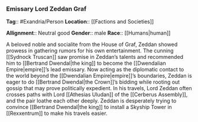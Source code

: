 ### Emissary Lord Zeddan Graf
**Tag**:: #Exandria/Person
**Location**:: [[Factions and Societies]]

**Allignment**:: Neutral good
**Gender**:: male
**Race**:: [[Humans|human]]

A beloved noble and socialite from the House of Graf, Zeddan showed prowess in gathering rumors for his own entertainment. The cunning [[Sydnock Truscan]] saw promise in Zeddan’s talents and recommended him to [[Bertrand Dwendal|the king]] to become the [[Dwendalian Empire|empire]]’s lead emissary. Now acting as the diplomatic contact to the world beyond the [[Dwendalian Empire|empire]]’s boundaries, Zeddan is eager to do [[Bertrand Dwendal|the Crown]]’s bidding while rooting out gossip that may prove politically expedient. In his travels, Lord Zeddan often crosses paths with Lord [[Athesias Uludan]] of the [[Cerberus Assembly]], and the pair loathe each other deeply. Zeddan is desperately trying to convince [[Bertrand Dwendal|the king]] to install a Skyship Tower in [[Rexxentrum]] to make his travels easier.